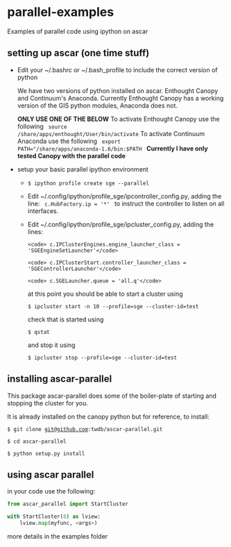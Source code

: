 parallel-examples
=================

Examples of parallel code using ipython on ascar

setting up ascar (one time stuff)
---------------------------------

* Edit your ~/.bashrc or ~/.bash_profile to include the correct version of python

	We have two versions of python installed on ascar. Enthought Canopy and Continuum's Anaconda.
	Currently Enthought Canopy has a working version of the GIS python modules, Anaconda does not.

	**ONLY USE ONE OF THE BELOW**
	To activate Enthought Canopy use the following <code> source /share/apps/enthought/User/bin/activate</code>
	To activate Continuum Anaconda use the following <code> export PATH="/share/apps/anaconda-1.6/bin:$PATH </code>
	**Currently I have only tested Canopy with the parallel code**


* setup your basic parallel ipython environment
  * <code>$ ipython profile create sge --parallel </code>
  * Edit ~/.config/ipython/profile_sge/ipcontroller_config.py, adding the line:
		<code> c.HubFactory.ip = '*' </code>
		to instruct the controller to listen on all interfaces.

  * Edit ~/.config/ipython/profile_sge/ipcluster_config.py, adding the lines:

		<code> c.IPClusterEngines.engine_launcher_class = 'SGEEngineSetLauncher'</code>

		<code> c.IPClusterStart.controller_launcher_class = 'SGEControllerLauncher'</code>

		<code> c.SGELauncher.queue = 'all.q'</code>


	at this point you should be able to start a cluster using

	<code>$ ipcluster start -n 10 --profile=sge --cluster-id=test </code>

	check that is started using

	<code>$ qstat</code>

	and stop it using

	<code>$ ipcluster stop --profile=sge --cluster-id=test </code>


installing ascar-parallel
-------------------------

This package ascar-parallel does some of the boiler-plate of starting and stopping the cluster for you.

It is already installed on the canopy python but for reference, to install:

<code>$ git clone git@github.com:twdb/ascar-parallel.git </code>

<code>$ cd ascar-parallel </code>

<code>$ python setup.py install </code>


using ascar parallel
--------------------

in your code use the following:

```python
from ascar_parallel import StartCluster

with StartCluster(8) as lview:
	lview.map(myfunc, <args>)
```

more details in the examples folder


